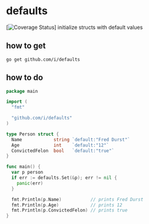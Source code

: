 defaults
========
[![Coverage Status](https://coveralls.io/repos/github/i/defaults/badge.svg)]
initialize structs with default values

how to get
------------

    go get github.com/i/defaults

how to do
---------

```go
package main

import (
  "fmt"

  "github.com/i/defaults"
)

type Person struct {
  Name            string `default:"Fred Durst"`
  Age             int    `default:"12"`
  ConvictedFelon  bool   `default:"true"`
}

func main() {
  var p person
  if err := defaults.Set(&p); err != nil {
    panic(err)
  }

  fmt.Println(p.Name)           // prints Fred Durst
  fmt.Println(p.Age)            // prints 12
  fmt.Println(p.ConvictedFelon) // prints true
}
```
